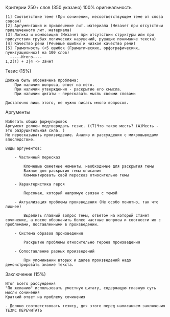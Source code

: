 Критерии
    250+ слов (350 указано)
    100% оригинальность

    [1] Соответствие теме (При сочинении, несоответствующем теме от слова совсем)
    [2] Аргументация и привлечение лит. материала (Незачет при отсутствии привлеченного лит. материала)
    [3] Логика и композиция (Незачет при отсутствии структуры или при присутствии грубых логических нарушений, рушащих понимание текста)
    [4] Качество речи (Речевые ошибки и низкое качество речи)
    [5] Грамотность (<5 ошибок (Граматических, орфографических, пунктуационных) на 100 слов)
      -----Итого----
    1,2(!) + 3|4 -> Зачет

Тезис (15%)

    Должна быть обозначена проблема:
        При наличии вопроса, ответ на него.
        При наличии утверждения - раскрытие его смысла.
        При наличии цитаты - пересказать мысль своими словами

    Достаточно лишь этого, не нужно писать много вопросов.

Аргументы

    Избегать общих формулировок
    Аргумент должен подтверждать тезис. ((Т)Что такое месть? (А)Месть - это разрушительная сила. )
    Не пересказывать произведение. Анализ и рассуждения с микровыводами впоследствие. 

    Виды аргументов:

        - Частичный пересказ

            Ключевые сюжетные моменты, необходимые для раскрытия темы   
            Важные для раскрытия темы описания
            Комментировать свой пересказ относительно темы

        - Характеристика героя

            Персонаж, который напрямую связан с темой
        
        - Актуализация проблемы произведения (Не особо понятно, так что лишнее)

            Выделить главный вопрос темы, ответом на который станет сочинение, а после обозначить более частные вопросы и соотнести их с проблемами, поставленными в произведении.

        - Система образов произведения

            Раскрытие проблемы относительно героев произведения
        
        - Сопоставление разных произведений

            При упоминании вторых и далее произведений надо демонстрировать знание текста. 
        

Заключение (15%)

    Итог всего рассуждения
    "По желанию" использовать уместную цитату, содержащую главную суть мысли сочинения
    Краткий ответ на проблему сочинения

    - Должно соответствовать тезису, для этого перед написанием заключения ТЕЗИС ПЕРЕЧИТАТЬ